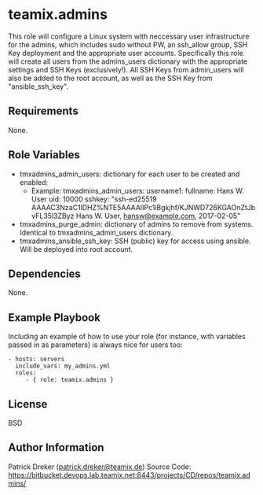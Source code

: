 teamix.admins
=============

This role will configure a Linux system with neccessary user infrastructure for the admins, which includes sudo without PW, an ssh_allow group, SSH Key deployment and the appropriate user accounts. Specifically this role will create all users from the admins_users dictionary with the appropriate settings and SSH Keys (exclusively!). All SSH Keys from admin_users will also be added to the root account, as well as the SSH Key from "ansible_ssh_key".

Requirements
------------

None.

Role Variables
--------------

* tmxadmins_admin_users: dictionary for each user to be created and enabled:
  * Example:
    tmxadmins_admin_users:
      username1:
        fullname: Hans W. User
        uid: 10000
        sshkey: "ssh-ed25519 AAAAC3NzaC1lDHZ%NTE5AAAAIIPc1iBgkjhf/KJNWD726KGAOnZtJbvFL35l3ZByz Hans W. User, <hansw@example.com>, 2017-02-05"
* tmxadmins_purge_admin: dictionary of admins to remove from systems. Identical to tmxadmins_admin_users dictionary.
* tmxadmins_ansible_ssh_key: SSH (public) key for access using ansible. Will be deployed into root account.

Dependencies
------------

None.

Example Playbook
----------------

Including an example of how to use your role (for instance, with variables passed in as parameters) is always nice for users too:

    - hosts: servers
      include_vars: my_admins.yml
      roles:
         - { role: teamix.admins }

License
-------

BSD

Author Information
------------------
Patrick Dreker (patrick.dreker@teamix.de)
Source Code: https://bitbucket.devops.lab.teamix.net:8443/projects/CD/repos/teamix.admins/
